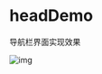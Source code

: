 # headDemo
导航栏界面实现效果

![img](https://github.com/maqing123875/headDemo/blob/master/pic/headLinkDemo.gif)

